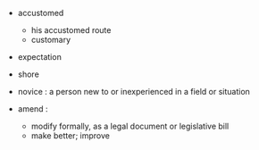 - accustomed
    - his accustomed route
    - customary
  
- expectation
- shore

- novice : a person new to or inexperienced in a field or situation

- amend : 
    - modify formally, as a legal document or legislative bill
    - make better; improve

